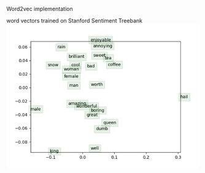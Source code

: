 Word2vec implementation

word vectors trained on Stanford Sentiment Treebank
![word vectors](/assignment2/word_vectors.png)
